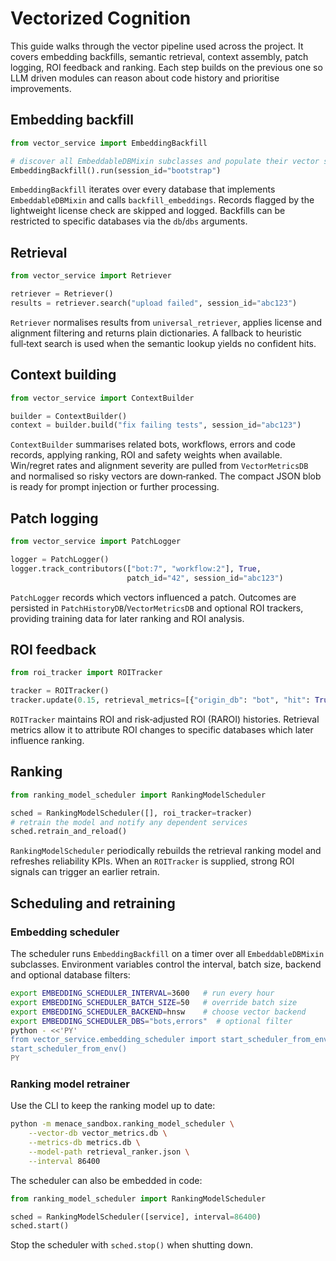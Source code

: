 # Vectorized Cognition

This guide walks through the vector pipeline used across the project.  It
covers embedding backfills, semantic retrieval, context assembly, patch logging,
ROI feedback and ranking.  Each step builds on the previous one so LLM driven
modules can reason about code history and prioritise improvements.

## Embedding backfill

````python
from vector_service import EmbeddingBackfill

# discover all EmbeddableDBMixin subclasses and populate their vector stores
EmbeddingBackfill().run(session_id="bootstrap")
````

`EmbeddingBackfill` iterates over every database that implements
`EmbeddableDBMixin` and calls `backfill_embeddings`.  Records flagged by the
lightweight license check are skipped and logged.  Backfills can be restricted to
specific databases via the `db`/`dbs` arguments.

## Retrieval

````python
from vector_service import Retriever

retriever = Retriever()
results = retriever.search("upload failed", session_id="abc123")
````

`Retriever` normalises results from `universal_retriever`, applies license and
alignment filtering and returns plain dictionaries.  A fallback to heuristic
full‑text search is used when the semantic lookup yields no confident hits.

## Context building

````python
from vector_service import ContextBuilder

builder = ContextBuilder()
context = builder.build("fix failing tests", session_id="abc123")
````

`ContextBuilder` summarises related bots, workflows, errors and code records,
applying ranking, ROI and safety weights when available.  Win/regret rates and
alignment severity are pulled from `VectorMetricsDB` and normalised so risky
vectors are down‑ranked.  The compact JSON blob is ready for prompt injection or
further processing.

## Patch logging

````python
from vector_service import PatchLogger

logger = PatchLogger()
logger.track_contributors(["bot:7", "workflow:2"], True,
                          patch_id="42", session_id="abc123")
````

`PatchLogger` records which vectors influenced a patch.  Outcomes are persisted
in `PatchHistoryDB`/`VectorMetricsDB` and optional ROI trackers, providing
training data for later ranking and ROI analysis.

## ROI feedback

````python
from roi_tracker import ROITracker

tracker = ROITracker()
tracker.update(0.15, retrieval_metrics=[{"origin_db": "bot", "hit": True}])
````

`ROITracker` maintains ROI and risk‑adjusted ROI (RAROI) histories.  Retrieval
metrics allow it to attribute ROI changes to specific databases which later
influence ranking.

## Ranking

````python
from ranking_model_scheduler import RankingModelScheduler

sched = RankingModelScheduler([], roi_tracker=tracker)
# retrain the model and notify any dependent services
sched.retrain_and_reload()
````

`RankingModelScheduler` periodically rebuilds the retrieval ranking model and
refreshes reliability KPIs.  When an `ROITracker` is supplied, strong ROI signals
can trigger an earlier retrain.

## Scheduling and retraining

### Embedding scheduler

The scheduler runs `EmbeddingBackfill` on a timer over all
`EmbeddableDBMixin` subclasses. Environment variables control the interval,
batch size, backend and optional database filters:

````bash
export EMBEDDING_SCHEDULER_INTERVAL=3600   # run every hour
export EMBEDDING_SCHEDULER_BATCH_SIZE=50   # override batch size
export EMBEDDING_SCHEDULER_BACKEND=hnsw    # choose vector backend
export EMBEDDING_SCHEDULER_DBS="bots,errors"  # optional filter
python - <<'PY'
from vector_service.embedding_scheduler import start_scheduler_from_env
start_scheduler_from_env()
PY
````

### Ranking model retrainer

Use the CLI to keep the ranking model up to date:

````bash
python -m menace_sandbox.ranking_model_scheduler \
    --vector-db vector_metrics.db \
    --metrics-db metrics.db \
    --model-path retrieval_ranker.json \
    --interval 86400
````

The scheduler can also be embedded in code:

````python
from ranking_model_scheduler import RankingModelScheduler

sched = RankingModelScheduler([service], interval=86400)
sched.start()
````

Stop the scheduler with `sched.stop()` when shutting down.
